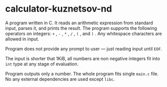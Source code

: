 # calculator-kuznetsov-nd
A program written in C. It reads an arithmetic expression from standard input, parses it, and prints the result. The program supports the following operators on integers: `+` , `-` , `*` , `/` , `(` , and `)` . Any whitespace characters are allowed in input. 

Program does not provide any prompt to user — just reading input until `EOF`.
 
The input is shorter that 1KiB, all numbers are non negative integers fit into `int` type at any stage of evaluation.
 
Program outputs only a number. The whole program fits single `main.c` file. No any external dependencies are used except `libc`. 
